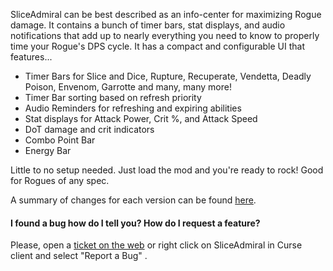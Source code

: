 <p>SliceAdmiral can be best described as an info-center for maximizing Rogue damage. It contains a bunch of timer bars, stat displays, and audio notifications that add up to nearly everything you need to know to properly time your Rogue's DPS cycle. It has a compact and configurable UI that features...</p>
<ul>
<li>Timer Bars for Slice and Dice, Rupture, Recuperate, Vendetta, Deadly Poison, Envenom, Garrotte and many, many more!</li>
<li>Timer Bar sorting based on refresh priority</li>
<li>Audio Reminders for refreshing and expiring abilities</li>
<li>Stat displays for Attack Power, Crit %, and Attack Speed</li>
<li>DoT damage and crit indicators</li>
<li>Combo Point Bar</li>
<li>Energy Bar</li>
</ul>
<p>Little to no setup needed. Just load the mod and you're ready to rock! Good for Rogues of any spec.</p>
<p>A summary of changes for each version can be found <a href="https://curseforge.com/wow/addons/sliceadmiral/pages/change-log">here</a>.</p>
<h4 id="w-i-found-a-bug-how-do-i-tell-you-how-do-i-request-a">I found a bug how do I tell you? How do I request a feature?</h5>
<p>Please, open a <a href="http://wow.curseforge.com/addons/sliceadmiral/create-ticket/">ticket on the web</a> or right click on SliceAdmiral in Curse client and select "Report a Bug" .</p>
